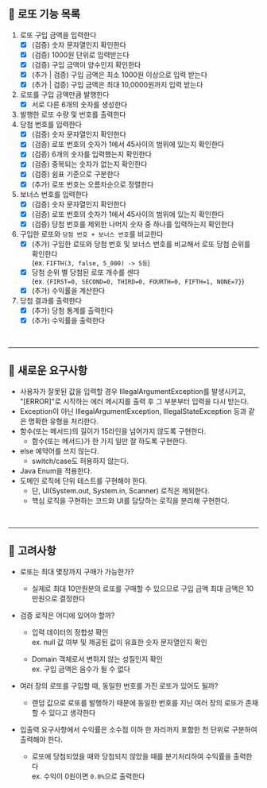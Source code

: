 ## 🎰 로또 기능 목록

1. 로또 구입 금액을 입력한다
    - [X] (검증) 숫자 문자열인지 확인한다
    - [X] (검증) 1000원 단위로 입력받는다
    - [X] (검증) 구입 금액이 양수인지 확인한다
    - [X] (추가 | 검증) 구입 금액은 최소 1000원 이상으로 입력 받는다
    - [X] (추가 | 검증) 구입 금액은 최대 10,0000원까지 입력 받는다
2. 로또를 구입 금액만큼 발행한다
    - [X] 서로 다른 6개의 숫자를 생성한다
3. 발행한 로또 수량 및 번호를 출력한다
4. 당첨 번호를 입력한다
    - [X] (검증) 숫자 문자열인지 확인한다
    - [X] (검증) 로또 번호의 숫자가 1에서 45사이의 범위에 있는지 확인한다
    - [X] (검증) 6개의 숫자를 입력했는지 확인한다
    - [X] (검증) 중복되는 숫자가 없는지 확인한다
    - [X] (검증) 쉼표 기준으로 구분한다
    - [X] (추가) 로또 번호는 오름차순으로 정렬한다
5. 보너스 번호를 입력한다
    - [X] (검증) 숫자 문자열인지 확인한다
    - [X] (검증) 로또 번호의 숫자가 1에서 45사이의 범위에 있는지 확인한다
    - [X] (검증) 당첨 번호를 제외한 나머지 숫자 중 하나를 입력하는지 확인한다
6. 구입한 로또와 `당첨 번호 + 보너스 번호`를 비교한다
    - [X] (추가) 구입한 로또와 당첨 번호 및 보너스 번호를 비교해서 로또 당첨 순위를 확인한다<br>
      (ex. `FIFTH(3, false, 5_000) -> 5등`)
    - [X] 당첨 순위 별 당첨된 로또 개수를 센다<br>
      (ex. `{FIRST=0, SECOND=0, THIRD=0, FOURTH=0, FIFTH=1, NONE=7}`)
    - [X] (추가) 수익률을 계산한다
7. 당첨 결과를 출력한다
    - [X] (추가) 당첨 통계를 출력한다
    - [X] (추가) 수익률을 출력한다

<br>

---

## 💙 새로운 요구사항

- 사용자가 잘못된 값을 입력할 경우 IllegalArgumentException를 발생시키고, <br>
  "[ERROR]"로 시작하는 에러 메시지를 출력 후 그 부분부터 입력을 다시 받는다.
- Exception이 아닌 IllegalArgumentException, IllegalStateException 등과 같은 명확한 유형을 처리한다.
- 함수(또는 메서드)의 길이가 15라인을 넘어가지 않도록 구현한다.
    - 함수(또는 메서드)가 한 가지 일만 잘 하도록 구현한다.
- else 예약어를 쓰지 않는다.
    - switch/case도 허용하지 않는다.
- Java Enum을 적용한다.
- 도메인 로직에 단위 테스트를 구현해야 한다.
    - 단, UI(System.out, System.in, Scanner) 로직은 제외한다.
    - 핵심 로직을 구현하는 코드와 UI를 담당하는 로직을 분리해 구현한다.

<br>

---

## 💛 고려사항

- 로또는 최대 몇장까지 구매가 가능한가?<br>
    - 실제로 최대 10만원분의 로또를 구매할 수 있으므로 구입 금액 최대 금액은 10만원으로 결정한다<br>

- 검증 로직은 어디에 있어야 할까?<br>
    - 입력 데이터의 정합성 확인<br>
      ex. null 값 여부 및 제공된 값이 유효한 숫자 문자열인지 확인<br>

    - Domain 객체로서 변하지 않는 성질인지 확인<br>
      ex. 구입 금액은 음수가 될 수 없다<br>

- 여러 장의 로또를 구입할 때, 동일한 번호를 가진 로또가 있어도 될까?
    - 랜덤 값으로 로또를 발행하기 때문에 동일한 번호를 지닌 여러 장의 로또가 존재할 수 있다고 생각한다

- 입출력 요구사항에서 수익률은 소수점 이하 한 자리까지 포함한 천 단위로 구분하여 출력해야 한다.<br>
    - 로또에 당첨되었을 때와 당첨되지 않았을 때를 분기처리하여 수익률을 출력한다<br>
      ex. 수익이 0원이면 `0.0%`으로 출력한다


